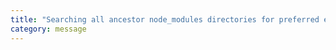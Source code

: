 ```yaml
---
title: "Searching all ancestor node_modules directories for preferred extensions: {0}."
category: message
---
```

